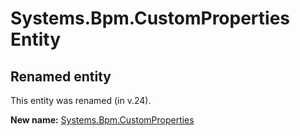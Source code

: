# Systems.Bpm.CustomProperties Entity

## Renamed entity

This entity was renamed (in v.24).

**New name:** [Systems.Bpm.CustomProperties](Systems.Bpm.CustomProperties.md)
